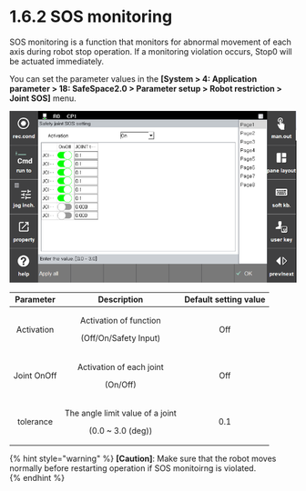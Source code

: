 ﻿# 1.6.2 SOS monitoring

SOS monitoring is a function that monitors for abnormal movement of each axis during robot stop operation. If a monitoring violation occurs, Stop0 will be actuated immediately.


You can set the parameter values in the **\[System > 4: Application parameter > 18: SafeSpace2.0 > Parameter setup > Robot restriction > Joint SOS]** menu.

![Window for setting joint SOS parameters](<../../../_assets/joint_sos_param.png>)

|  **Parameter** |                       **Description**                       |  **Default setting value**  |
| :-------: | :------------------------------------------------: | :----------: |
| Activation | <p>Activation of function</p><p>(Off/On/Safety Input)</p> |   Off  |
| Joint OnOff |   <p>Activation of each joint</p><p>(On/Off)</p>  |  Off |
| tolerance |   <p>The angle limit value of a joint</p><p>(0.0 ~ 3.0 (deg))</p>  |  0.1 |

{% hint style="warning" %}
**\[Caution]**: Make sure that the robot moves normally before restarting operation if SOS monitoirng is violated.  
{% endhint %}